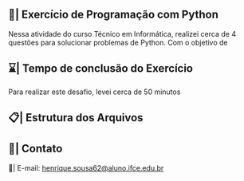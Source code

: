 ## 📑| Exercício de Programação com Python

  Nessa atividade do curso Técnico em Informática, realizei cerca de 4 questões para solucionar problemas de Python. Com o objetivo de 
 
## ⌛| Tempo de conclusão do Exercício 

  Para realizar este desafio, levei cerca de 50 minutos  
    
## 📋| Estrutura dos Arquivos 
    
             
## 📱| Contato    
     
  📩| E-mail:   henrique.sousa62@aluno.ifce.edu.br     
 
